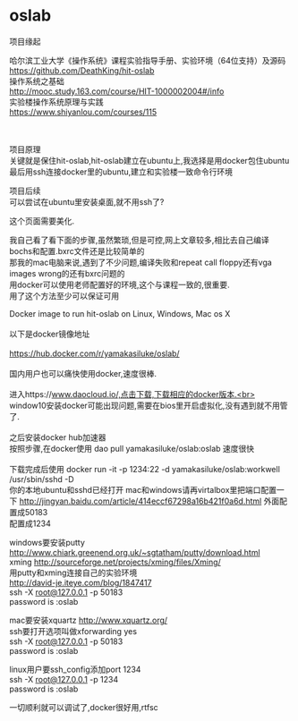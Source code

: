 # oslab
项目缘起<br>

哈尔滨工业大学《操作系统》课程实验指导手册、实验环境（64位支持）及源码<br>
https://github.com/DeathKing/hit-oslab<br>
操作系统之基础<br>
http://mooc.study.163.com/course/HIT-1000002004#/info<br>
实验楼操作系统原理与实践<br>
https://www.shiyanlou.com/courses/115<br><br><br>

项目原理<br>
关键就是保住hit-oslab,hit-oslab建立在ubuntu上,我选择是用docker包住ubuntu<br>
最后用ssh连接docker里的ubuntu,建立和实验楼一致命令行环境<br>

项目后续<br>
可以尝试在ubuntu里安装桌面,就不用ssh了?<br>

这个页面需要美化.<br>

我自己看了看下面的步骤,虽然繁琐,但是可控,网上文章较多,相比去自己编译bochs和配置.bxrc文件还是比较简单的<br>
那我的mac电脑来说,遇到了不少问题,编译失败和repeat call floppy还有vga images wrong的还有bxrc问题的<br>
用docker可以使用老师配置好的环境,这个与课程一致的,很重要.<br>
用了这个方法至少可以保证可用<br>

Docker image to run hit-oslab on Linux, Windows, Mac os X<br>  
以下是docker镜像地址<br>  
https://hub.docker.com/r/yamakasiluke/oslab/<br>  
国内用户也可以痛快使用docker,速度很棒.<br>  
进入https://www.daocloud.io/,点击下载,下载相应的docker版本.<br>  
window10安装docker可能出现问题,需要在bios里开启虚拟化,没有遇到就不用管了.<br>  
之后安装docker hub加速器<br>
按照步骤,在docker使用 dao pull yamakasiluke/oslab:oslab 速度很快<br><br>
下载完成后使用 docker run -it -p 1234:22 -d yamakasiluke/oslab:workwell /usr/sbin/sshd -D<br>
你的本地ubuntu和sshd已经打开
mac和windows请再virtalbox里把端口配置一下
http://jingyan.baidu.com/article/414eccf67298a16b421f0a6d.html
外面配置成50183<br>
配置成1234<br>

windows要安装putty http://www.chiark.greenend.org.uk/~sgtatham/putty/download.html <br>
xming http://sourceforge.net/projects/xming/files/Xming/<br>
用putty和xming连接自己的实验环境<br>
http://david-je.iteye.com/blog/1847417<br>
ssh -X root@127.0.0.1 -p 50183<br>
password is :oslab<br>

mac要安装xquartz http://www.xquartz.org/<br>
ssh要打开选项叫做xforwarding yes<br>
ssh -X root@127.0.0.1 -p 50183<br>
password is :oslab<br>

linux用户要ssh_config添加port 1234<br>
ssh -X root@127.0.0.1 -p 1234<br>
password is :oslab<br>

一切顺利就可以调试了,docker很好用,rtfsc<br>



